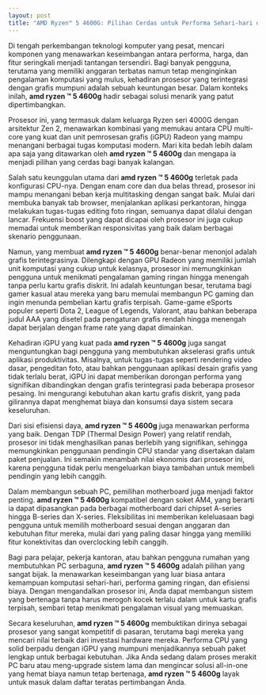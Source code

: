 ```yaml
---
layout: post
title: "AMD Ryzen™ 5 4600G: Pilihan Cerdas untuk Performa Sehari-hari dan Gaming Ringan"
---
```


Di tengah perkembangan teknologi komputer yang pesat, mencari komponen yang menawarkan keseimbangan antara performa, harga, dan fitur seringkali menjadi tantangan tersendiri. Bagi banyak pengguna, terutama yang memiliki anggaran terbatas namun tetap menginginkan pengalaman komputasi yang mulus, kehadiran prosesor yang terintegrasi dengan grafis mumpuni adalah sebuah keuntungan besar. Dalam konteks inilah, **amd ryzen ™ 5 4600g** hadir sebagai solusi menarik yang patut dipertimbangkan.

Prosesor ini, yang termasuk dalam keluarga Ryzen seri 4000G dengan arsitektur Zen 2, menawarkan kombinasi yang memukau antara CPU multi-core yang kuat dan unit pemrosesan grafis (iGPU) Radeon yang mampu menangani berbagai tugas komputasi modern. Mari kita bedah lebih dalam apa saja yang ditawarkan oleh **amd ryzen ™ 5 4600g** dan mengapa ia menjadi pilihan yang cerdas bagi banyak kalangan.

Salah satu keunggulan utama dari **amd ryzen ™ 5 4600g** terletak pada konfigurasi CPU-nya. Dengan enam core dan dua belas thread, prosesor ini mampu menangani beban kerja multitasking dengan sangat baik. Mulai dari membuka banyak tab browser, menjalankan aplikasi perkantoran, hingga melakukan tugas-tugas editing foto ringan, semuanya dapat dilalui dengan lancar. Frekuensi boost yang dapat dicapai oleh prosesor ini juga cukup memadai untuk memberikan responsivitas yang baik dalam berbagai skenario penggunaan.

Namun, yang membuat **amd ryzen ™ 5 4600g** benar-benar menonjol adalah grafis terintegrasinya. Dilengkapi dengan GPU Radeon yang memiliki jumlah unit komputasi yang cukup untuk kelasnya, prosesor ini memungkinkan pengguna untuk menikmati pengalaman gaming ringan hingga menengah tanpa perlu kartu grafis diskrit. Ini adalah keuntungan besar, terutama bagi gamer kasual atau mereka yang baru memulai membangun PC gaming dan ingin menunda pembelian kartu grafis terpisah. Game-game eSports populer seperti Dota 2, League of Legends, Valorant, atau bahkan beberapa judul AAA yang disetel pada pengaturan grafis rendah hingga menengah dapat berjalan dengan frame rate yang dapat dimainkan.

Kehadiran iGPU yang kuat pada **amd ryzen ™ 5 4600g** juga sangat menguntungkan bagi pengguna yang membutuhkan akselerasi grafis untuk aplikasi produktivitas. Misalnya, untuk tugas-tugas seperti rendering video dasar, pengeditan foto, atau bahkan penggunaan aplikasi desain grafis yang tidak terlalu berat, iGPU ini dapat memberikan dorongan performa yang signifikan dibandingkan dengan grafis terintegrasi pada beberapa prosesor pesaing. Ini mengurangi kebutuhan akan kartu grafis diskrit, yang pada gilirannya dapat menghemat biaya dan konsumsi daya sistem secara keseluruhan.

Dari sisi efisiensi daya, **amd ryzen ™ 5 4600g** juga menawarkan performa yang baik. Dengan TDP (Thermal Design Power) yang relatif rendah, prosesor ini tidak menghasilkan panas berlebih yang signifikan, sehingga memungkinkan penggunaan pendingin CPU standar yang disertakan dalam paket penjualan. Ini semakin menambah nilai ekonomis dari prosesor ini, karena pengguna tidak perlu mengeluarkan biaya tambahan untuk membeli pendingin yang lebih canggih.

Dalam membangun sebuah PC, pemilihan motherboard juga menjadi faktor penting. **amd ryzen ™ 5 4600g** kompatibel dengan soket AM4, yang berarti ia dapat dipasangkan pada berbagai motherboard dari chipset A-series hingga B-series dan X-series. Fleksibilitas ini memberikan keleluasaan bagi pengguna untuk memilih motherboard sesuai dengan anggaran dan kebutuhan fitur mereka, mulai dari yang paling dasar hingga yang memiliki fitur konektivitas dan overclocking lebih canggih.

Bagi para pelajar, pekerja kantoran, atau bahkan pengguna rumahan yang membutuhkan PC serbaguna, **amd ryzen ™ 5 4600g** adalah pilihan yang sangat bijak. Ia menawarkan keseimbangan yang luar biasa antara kemampuan komputasi sehari-hari, performa gaming ringan, dan efisiensi biaya. Dengan mengandalkan prosesor ini, Anda dapat membangun sistem yang bertenaga tanpa harus merogoh kocek terlalu dalam untuk kartu grafis terpisah, sembari tetap menikmati pengalaman visual yang memuaskan.

Secara keseluruhan, **amd ryzen ™ 5 4600g** membuktikan dirinya sebagai prosesor yang sangat kompetitif di pasaran, terutama bagi mereka yang mencari nilai terbaik dari investasi hardware mereka. Performa CPU yang solid berpadu dengan iGPU yang mumpuni menjadikannya sebuah paket lengkap untuk berbagai kebutuhan. Jika Anda sedang dalam proses merakit PC baru atau meng-upgrade sistem lama dan mengincar solusi all-in-one yang hemat biaya namun tetap bertenaga, **amd ryzen ™ 5 4600g** layak untuk masuk dalam daftar teratas pertimbangan Anda.
